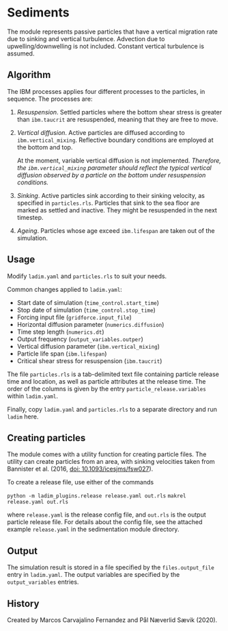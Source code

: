 # Sediments

The module represents passive particles that have a vertical migration rate due
to sinking and vertical turbulence. Advection due to upwelling/downwelling is
not included. Constant vertical turbulence is assumed.


## Algorithm

The IBM processes applies four different processes to the particles, in
sequence. The processes are:

1.  *Resuspension*. Settled particles where the bottom shear stress is greater
    than `ibm.taucrit` are resuspended, meaning that they are free to move.

2.  *Vertical diffusion*. Active particles are diffused according to
    `ibm.vertical_mixing`. Reflective boundary conditions are employed at the
    bottom and top.
    
    At the moment, variable vertical diffusion is not implemented.
    *Therefore, the `ibm.vertical_mixing` parameter should reflect the
    typical vertical diffusion observed by a particle on the bottom under
    resuspension conditions.*
    
3.  *Sinking*. Active particles sink according to their sinking velocity, as
    specified in `particles.rls`. Particles that sink to the sea floor are
    marked as settled and inactive. They might be resuspended in the next
    timestep.
    
4.  *Ageing*. Particles whose age exceed `ibm.lifespan` are taken out of the
    simulation.


## Usage

Modify `ladim.yaml` and `particles.rls` to suit your needs.

Common changes applied to `ladim.yaml`:
- Start date of simulation (`time_control.start_time`)
- Stop date of simulation (`time_control.stop_time`)
- Forcing input file (`gridforce.input_file`)
- Horizontal diffusion parameter (`numerics.diffusion`)
- Time step length (`numerics.dt`)
- Output frequency (`output_variables.outper`)
- Vertical diffusion parameter (`ibm.vertical_mixing`)
- Particle life span (`ibm.lifespan`)
- Critical shear stress for resuspension (`ibm.taucrit`)

The file `particles.rls` is a tab-delimited text file containing particle
release time and location, as well as particle attributes at the release time.
The order of the columns is given by the entry `particle_release.variables`
within `ladim.yaml`.

Finally, copy `ladim.yaml` and `particles.rls` to a separate directory and
run `ladim` here.


## Creating particles

The module comes with a utility function for creating particle files.
The utility can create particles from an area, with sinking velocities taken
from Bannister et al. (2016,
[doi: 10.1093/icesjms/fsw027](http://dx.doi.org/10.1093/icesjms/fsw027)).

To create a release file, use either of the commands

`python -m ladim_plugins.release release.yaml out.rls`
`makrel release.yaml out.rls`

where `release.yaml` is the release config file, and `out.rls` is the output
particle release file. For details about the config file, see the attached
example `release.yaml` in the sedimentation module directory.


## Output

The simulation result is stored in a file specified by the `files.output_file`
entry in `ladim.yaml`. The output variables are specified by the
`output_variables` entries. 


## History

Created by Marcos Carvajalino Fernandez and Pål Næverlid Sævik (2020).
